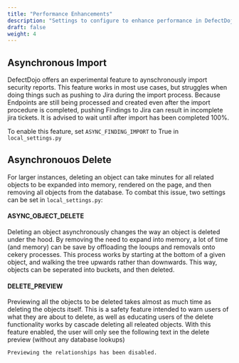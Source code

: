 ```yaml
---
title: "Performance Enhancements"
description: "Settings to configure to enhance performance in DefectDojo"
draft: false
weight: 4
---
```


## Asynchronous Import

DefectDojo offers an experimental feature to aynschronously import security reports. 
This feature works in most use cases, but struggles when doing things such as pushing 
to Jira during the import process. Because Endpoints are still being processed and 
created even after the import procedure is completed, pushing Findings to Jira can
result in incomplete jira tickets. It is advised to wait until after import has been
completed 100%.

To enable this feature, set `ASYNC_FINDING_IMPORT` to True in `local_settings.py`

## Asynchronouos Delete

For larger instances, deleting an object can take minutes for all related objects to be 
expanded into memory, rendered on the page, and then removing all objects from the database.
To combat this issue, two settings can be set in `local_settings.py`:

#### ASYNC_OBJECT_DELETE

Deleting an object asynchronously changes the way an object is deleted under the hood. By removing
the need to expand into memory, a lot of time (and memory) can be save by offloading the looups and
removals onto cekery processes. This process works by starting at the bottom of a given object, and 
walking the tree upwards rather than downwards. This way, objects can be seperated into buckets,
and then deleted.

#### DELETE_PREVIEW

Previewing all the objects to be deleted takes almost as much time as deleting the objects itself.
This is a safety feature intended to warn users of what they are about to delete, as well as educating 
users of the delete functionality works by cascade deleting all releated objects. With this feature enabled, 
the user will only see the following text in the delete preview (without any database lookups)

`Previewing the relationships has been disabled.`


